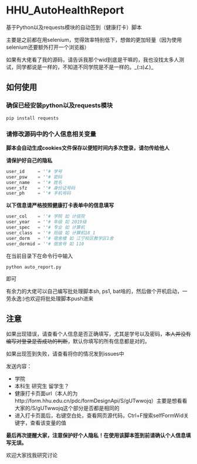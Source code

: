 # HHU_AutoHealthReport
基于Python以及requests模块的自动签到（健康打卡）脚本

主要是之前都在用selenium，觉得效率特别低下，想做的更加轻量（因为使用selenium还要额外打开一个浏览器）

如果有大佬看了我的源码，请告诉我那个wid到底是干嘛的，我也没找太多人测试，同学都说是一样的，不知道不同学院是不是一样的。\_(:з)∠)\_

## 如何使用

### 确保已经安装python以及requests模块
```
pip install requests
```

### 请修改源码中的个人信息相关变量

**脚本会自动生成cookies文件保存以便短时间内多次登录，请勿传给他人**

**请保护好自己的隐私**

```python
user_id     = ''# 学号
user_psw    = ''# 密码
user_name   = ''# 姓名
user_sfz    = ''# 身份证号码
user_ph     = ''# 手机号码
```
    
**以下信息请严格按照健康打卡表单中的信息填写**

```python
user_col    = ''# 学院 如 计信院
user_year   = ''# 年级 如 2019级
user_spec   = ''# 专业 如 计算机
user_class  = ''# 班级 如 计算机18_1
user_dorm   = ''# 宿舍楼 如 江宁校区教学区1舍
user_dormid = ''# 宿舍号 如 110
```

在当前目录下在命令行中输入
```
python auto_report.py
```
即可

有余力的大佬可以自己编写批处理脚本sh, ps1, bat啥的，然后做个开机启动，一劳永逸:)也欢迎将批处理脚本push进来

## 注意
如果出现错误，请查看个人信息是否正确填写，尤其是学号以及密码，~~本人并没有编写对登录是否成功的判断~~，默认你填写的所有信息都是对的。

如果出现签到失败，请查看将你的情况发到issues中

发送内容：
- 学院  
- 本科生 研究生 留学生？  
- 健康打卡页面url（本人的为http://form.hhu.edu.cn/pdc/formDesignApi/S/gUTwwojq）主要是想看看大家的/S/gUTwwojq这个部分是否都是相同的  
- 进入打卡页面后，右键空白处，查看网页源代码，Ctrl+F搜索selfFormWid关键字，查看该变量的值

**最后再次提醒大家，注意保护好个人隐私！在使用该脚本签到前请确认个人信息填写无误。**

欢迎大家找我研究讨论